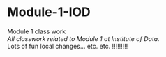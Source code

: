 # Module-1-IOD
Module 1 class work<br>
<i>All classwork related to Module 1 at Institute of Data.</i>
<br>Lots of fun local changes... etc. etc. !!!!!!!!!
